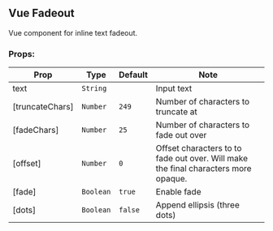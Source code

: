 ## Vue Fadeout

Vue component for inline text fadeout.

### Props: 

| Prop | Type | Default | Note |
| --- | --- | --- | --- |
| text | <code>String</code> |  | Input text |
| [truncateChars] |  <code>Number</code> | <code>249</code> | Number of characters to truncate at |
| [fadeChars] | <code>Number</code> | <code>25</code> |  Number of characters to fade out over |
| [offset] | <code>Number</code> | <code>0</code> |  Offset characters to to fade out over. Will make the final characters more opaque. |
| [fade] | <code>Boolean</code> | <code>true</code> |  Enable fade |
| [dots] | <code>Boolean</code> | <code>false</code> |  Append ellipsis (three dots) |